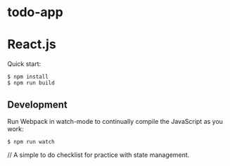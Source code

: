 # todo-app
# React.js

Quick start:

```
$ npm install
$ npm run build
````

## Development

Run Webpack in watch-mode to continually compile the JavaScript as you work:

```
$ npm run watch
```

// A simple to do checklist for practice with state management.
